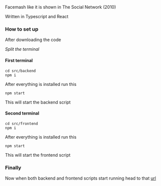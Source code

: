 Facemash like it is shown in The Social Network (2010)

Written in Typescript and React

### How to set up
After downloading the code

*Split the terminal*

#### First terminal

	cd src/backend
    npm i

After everything is installed run this
    
    npm start

This will start the backend script

#### Second terminal

    cd src/frontend
    npm i
After everything is installed run this

    npm start

This will start the frontend script

### Finally

Now when both backend and frontend scripts start running head to that [url](http://localhost:3000)

